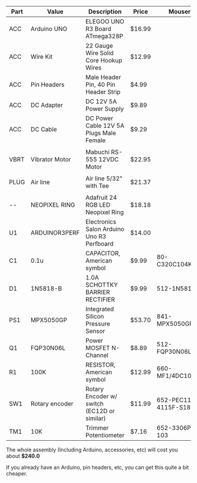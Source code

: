| Part | Value          | Description                                  | Price  | Mouser               | Link                                  |
| ---- | -------------- | -------------------------------------------- | ------ | -------------------- | ------------------------------------- |
| ACC  | Arduino UNO    | ELEGOO UNO R3 Board ATmega328P               | $16.99 |                      | https://www.amazon.com/dp/B01EWOE0UU  |
| ACC  | Wire Kit       | 22 Gauge Wire Solid Core Hookup Wires        | $12.99 |                      | https://www.amazon.com/dp/B088KQFHV7  |
| ACC  | Pin Headers    | Male Header Pin, 40 Pin Header Strip         | $4.99  |                      | https://www.amazon.com/dp/B07PKKY8BX  |
| ACC  | DC Adapter     | DC 12V 5A Power Supply                       | $9.89  |                      | https://www.amazon.com/dp/B08C594VNP  |
| ACC  | DC Cable       | DC Power Cable 12V 5A Plugs Male Female      | $9.29  |                      | https://www.amazon.com/dp/B07C7VSRBG  |
|      |                |                                              |        |                      |                                       |
| VBRT | Vibrator Motor | Mabuchi RS-555 12VDC Motor                   | $22.95 |                      | https://www.ebay.com/itm/274750329308 |
|      |                |                                              |        |                      |                                       |
| PLUG | Air line       | Air line 5/32" with Tee                      | $21.37 |                      | https://maustec.io/products/replacement-air-line |
|      |                |                                              |        |                      |                                       |
| --   | NEOPIXEL RING  | Adafruit 24 RGB LED Neopixel Ring            | $18.18 |                      | https://www.amazon.com/dp/B00K9M3WXG  |
| U1   | ARDUINOR3PERF  | Electronics Salon Arduino Uno R3 Perfboard   | $14.00 |                      | https://www.amazon.com/dp/B01J1KM3RM  |
| C1   | 0.1u           | CAPACITOR, American symbol                   | $9.99  | 80-C320C104K5R       | https://www.amazon.com/dp/B094HRK8QX  |
| D1   | 1N5818-B       | 1.0A SCHOTTKY BARRIER RECTIFIER              | $9.99  | 512-1N5818           | https://www.amazon.com/dp/B07YG8K1R9  |
| PS1  | MPX5050GP      | Integrated Silicon Pressure Sensor           | $53.70 | 841-MPX5050GP        | https://www.amazon.com/dp/B005T5KNDK  |
| Q1   | FQP30N06L      | Power MOSFET N-Channel                       | $8.89  | 512-FQP30N06L        | https://www.amazon.com/dp/B07WHSD3GJ  |
| R1   | 100K           | RESISTOR, American symbol                    | $12.99 | 660-MF1/4DC1003F     | https://www.amazon.com/dp/B07P3MFG5D  |
| SW1  | Rotary encoder | Rotary Encoder w/ switch (EC12D or similar)  | $11.99 | 652-PEC11R-4115F-S18 | https://www.amazon.com/dp/B0197X1UZY  |
| TM1  | 10K            | Trimmer Potentiometer                        | $7.16  | 652-3306P-1-103      | https://www.amazon.com/dp/B00SWK15KE  |


The whole assembly (Including Arduino, accessories, etc) will cost you about **$240.0**

If you already have an Arduino, pin headers, etc, you can get this quite a bit cheaper.
